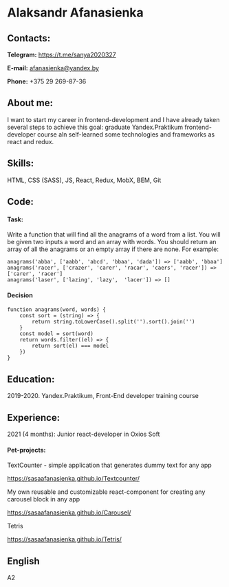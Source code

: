 # Alaksandr Afanasienka

## Contacts:

**Telegram:** https://t.me/sanya2020327

**E-mail:** afanasienka@yandex.by

**Phone:** +375 29 269-87-36

## About me:

I want to start my career in frontend-development and I have already taken several steps to achieve this goal: graduate Yandex.Praktikum frontend-developer course aln self-learned some technologies and frameworks as react and redux.

## Skills:

HTML, CSS (SASS), JS, React, Redux, MobX, BEM, Git

## Code:

#### Task:

Write a function that will find all the anagrams of a word from a list. You will be given two inputs a word and an array with words. You should return an array of all the anagrams or an empty array if there are none. For example:

    anagrams('abba', ['aabb', 'abcd', 'bbaa', 'dada']) => ['aabb', 'bbaa']
    anagrams('racer', ['crazer', 'carer', 'racar', 'caers', 'racer']) => ['carer', 'racer']
    anagrams('laser', ['lazing', 'lazy',  'lacer']) => []

#### Decision

    function anagrams(word, words) {
        const sort = (string) => {
            return string.toLowerCase().split('').sort().join('')
        }
        const model = sort(word)
        return words.filter((el) => {
            return sort(el) === model
        })
    }

## Education: 

2019-2020. Yandex.Praktikum, Front-End developer training course

## Experience:

2021 (4 months): Junior react-developer in Oxios Soft

#### Pet-projects:

TextCounter - simple application that generates dummy text for any app

https://sasaafanasienka.github.io/Textcounter/

My own reusable and customizable react-component for creating any carousel block in any app

https://sasaafanasienka.github.io/Carousel/

Tetris

https://sasaafanasienka.github.io/Tetris/

## English

A2